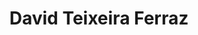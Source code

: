 ---
# Display name
title: David Teixeira Ferraz

# Is this the primary user of the site?
superuser: false

# Role/position
role: Undergrad student - Computer Science

# Organizations/Affiliations
organizations:
- name: School of Engineering of Piracicaba
  url: ""

# Short bio (displayed in user profile at end of posts)
bio: .

interests:



education:
  courses:
  - course: BSc in Computer Science
    institution: School of Engineering of Piracicaba
    year: 2026

# Social/Academic Networking
# For available icons, see: https://sourcethemes.com/academic/docs/page-builder/#icons
#   For an email link, use "fas" icon pack, "envelope" icon, and a link in the
#   form "mailto:your-email@example.com" or "#contact" for contact widget.
social:
- icon: envelope
  icon_pack: fas
  link: 'mailto:davis.fz@gmail.com'
- icon: linkedin
  icon_pack: fab
  link: https://www.linkedin.com/in/david-teixeira-ferraz-45a974253/
- icon: github
  icon_pack: fab
  link: https://github.com/D3T3F
# Link to a PDF of your resume/CV from the About widget.
# To enable, copy your resume/CV to `static/files/cv.pdf` and uncomment the lines below.
# - icon: cv
#   icon_pack: ai
#   link: files/cv.pdf

# Enter email to display Gravatar (if Gravatar enabled in Config)
email: ""

# Highlight the author in author lists? (true/false)
highlight_name: true

# Organizational groups that you belong to (for People widget)
#   Set this to `[]` or comment out if you are not using People widget.
user_groups:
- Undergrad Students
---
